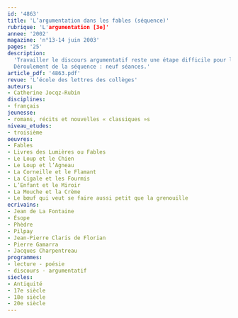 ```yaml
---
id: '4863'
title: 'L’argumentation dans les fables (séquence)'
rubrique: 'L'argumentation [3e]'
annee: '2002'
magazine: 'n°13-14 juin 2003'
pages: '25'
description: 
  'Travailler le discours argumentatif reste une étape difficile pour les élèves dans la maîtrise des discours. L’aborder par des fables est un atout : d’abord, parce que les élèves ont le sentiment d’être en terrain de connaissance – ils découvrent à l’issue de la séquence la variété et la complexité du  genre –, ensuite, parce que, le narratif côtoyant l’argumentatif, l’approche de la démarche argumentative s’en trouve facilitée. En effet, l’apologue (du grec apologos, « récit », « allégorie »), qui se confond en Occident avec la fable, se présente comme un court récit en prose ou en vers qui utilise l’allégorie animale à des fins didactiques et morales. Les fonctions de la fable sont de plaire et d’instruire ; en effet, le fabuliste doit séduire pour convaincre, et le corpus proposé dans cette séquence permet aux élèves de percevoir que cette stratégie argumentative est d’une extrême modernité.
  Déroulement de la séquence : neuf séances.'
article_pdf: '4863.pdf'
revue: 'L’école des lettres des collèges'
auteurs:
- Catherine Jocqz-Rubin
disciplines:
- français
jeunesse:
- romans, récits et nouvelles « classiques »s
niveau_etudes:
- troisième
oeuvres:
- Fables
- Livres des Lumières ou Fables
- Le Loup et le Chien
- Le Loup et l’Agneau
- La Corneille et le Flamant
- La Cigale et les Fourmis
- L’Enfant et le Miroir
- La Mouche et la Crème
- Le bœuf qui veut se faire aussi petit que la grenouille
ecrivains:
- Jean de La Fontaine
- Ésope
- Phèdre
- Pilpay
- Jean-Pierre Claris de Florian
- Pierre Gamarra
- Jacques Charpentreau
programmes:
- lecture - poésie
- discours - argumentatif
siecles:
- Antiquité
- 17e siècle
- 18e siècle
- 20e siècle
---
```

